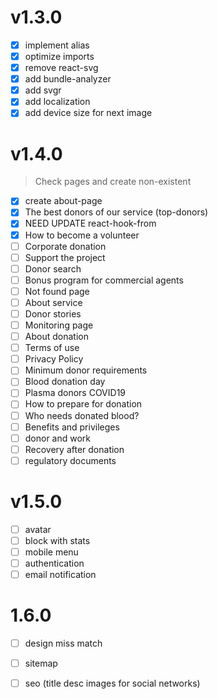 # v1.3.0

- [x] implement alias
- [x] optimize imports
- [x] remove react-svg
- [x] add bundle-analyzer
- [x] add svgr
- [x] add localization
- [x] add device size for next image

# v1.4.0

> Check pages and create non-existent

- [x] create about-page
- [x] The best donors of our service (top-donors)
- [x] NEED UPDATE react-hook-from
- [x] How to become a volunteer
- [ ] Corporate donation
- [ ] Support the project
- [ ] Donor search
- [ ] Bonus program for commercial agents
- [ ] Not found page
- [ ] About service
- [ ] Donor stories
- [ ] Monitoring page
- [ ] About donation
- [ ] Terms of use
- [ ] Privacy Policy
- [ ] Minimum donor requirements
- [ ] Blood donation day
- [ ] Plasma donors COVID19
- [ ] How to prepare for donation
- [ ] Who needs donated blood?
- [ ] Benefits and privileges
- [ ] donor and work
- [ ] Recovery after donation
- [ ] regulatory documents

# v1.5.0
- [ ] avatar
- [ ] block with stats
- [ ] mobile menu
- [ ] authentication
- [ ] email notification

# 1.6.0

- [ ] design miss match
- [ ] sitemap 
- [ ] seo (title desc images for social networks)


